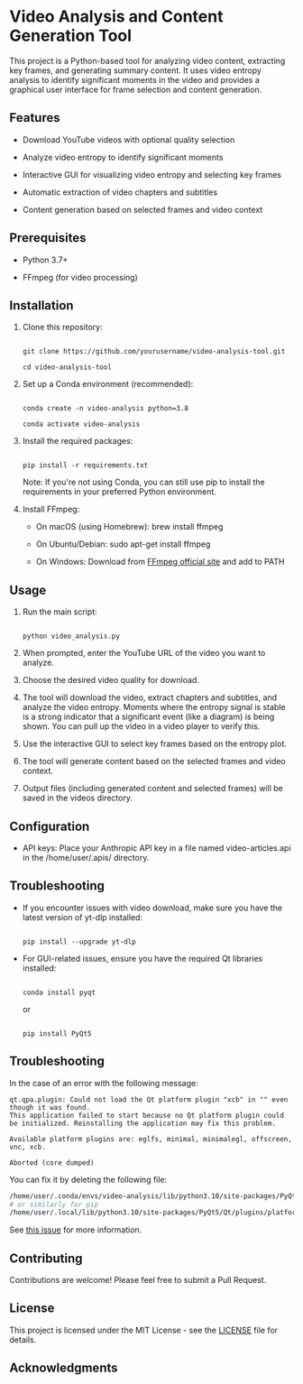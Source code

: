 # Video Analysis and Content Generation Tool

This project is a Python-based tool for analyzing video content, extracting key frames, and generating summary content. It uses video entropy analysis to identify significant moments in the video and provides a graphical user interface for frame selection and content generation.

## Features

- Download YouTube videos with optional quality selection

- Analyze video entropy to identify significant moments

- Interactive GUI for visualizing video entropy and selecting key frames

- Automatic extraction of video chapters and subtitles

- Content generation based on selected frames and video context

## Prerequisites

- Python 3.7+

- FFmpeg (for video processing)

## Installation

1. Clone this repository:

   ```

   git clone https://github.com/yourusername/video-analysis-tool.git

   cd video-analysis-tool

   ```

2. Set up a Conda environment (recommended):

   ```

   conda create -n video-analysis python=3.8

   conda activate video-analysis

   ```

3. Install the required packages:

   ```

   pip install -r requirements.txt

   ```

   Note: If you're not using Conda, you can still use pip to install the requirements in your preferred Python environment.

4. Install FFmpeg:

   - On macOS (using Homebrew): brew install ffmpeg

   - On Ubuntu/Debian: sudo apt-get install ffmpeg

   - On Windows: Download from [FFmpeg official site](https://ffmpeg.org/download.html) and add to PATH

## Usage

1. Run the main script:

   ```

   python video_analysis.py

   ```

2. When prompted, enter the YouTube URL of the video you want to analyze.

3. Choose the desired video quality for download.

4. The tool will download the video, extract chapters and subtitles, and analyze the video entropy. Moments where the entropy signal is stable is a strong indicator that a significant event (like a diagram) is being shown. You can pull up the video in a video player to verify this.

5. Use the interactive GUI to select key frames based on the entropy plot.

6. The tool will generate content based on the selected frames and video context.

7. Output files (including generated content and selected frames) will be saved in the videos directory.

## Configuration

- API keys: Place your Anthropic API key in a file named video-articles.api in the /home/user/.apis/ directory.

## Troubleshooting

- If you encounter issues with video download, make sure you have the latest version of yt-dlp installed:

  ```

  pip install --upgrade yt-dlp

  ```

- For GUI-related issues, ensure you have the required Qt libraries installed:

  ```

  conda install pyqt

  ```

  or

  ```

  pip install PyQt5

  ```

## Troubleshooting
In the case of an error with the following message:
```
qt.qpa.plugin: Could not load the Qt platform plugin "xcb" in "" even though it was found.
This application failed to start because no Qt platform plugin could be initialized. Reinstalling the application may fix this problem.

Available platform plugins are: eglfs, minimal, minimalegl, offscreen, vnc, xcb.

Aborted (core dumped)
```
You can fix it by deleting the following file:

``` sh
/home/user/.conda/envs/video-analysis/lib/python3.10/site-packages/PyQt5/Qt/plugins/platforms/libqxcb.so
# or similarly for pip
/home/user/.local/lib/python3.10/site-packages/PyQt5/Qt/plugins/platforms/libqxcb.so
```
See [this issue](https://stackoverflow.com/questions/59809703/could-not-load-the-qt-platform-plugin-xcb-in-even-though-it-was-found) for more information.


## Contributing

Contributions are welcome! Please feel free to submit a Pull Request.

## License

This project is licensed under the MIT License - see the [LICENSE](LICENSE) file for details.

## Acknowledgments
